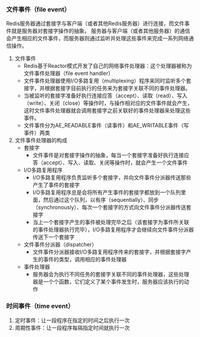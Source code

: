 ### 文件事件（file event）

Redis服务器通过套接字与客户端（或者其他Redis服务器）进行连接，而文件事件就是服务器对套接字操作的抽象。 服务器与客户端（或者其他服务器）的通信会产生相应的文件事件，而服务器则通过监听并处理这些事件来完成一系列网络通信操作。

1. 文件事件
    - Redis基于Reactor模式开发了自己的网络事件处理器：这个处理器被称为文件事件处理器（file event handler）
    - 文件事件处理器使用I/O多路复用（multiplexing）程序来同时监听多个套接字，并根据套接字目前执行的任务来为套接字关联不同的事件处理器。
    - 当被监听的套接字准备好执行连接应答（accept）、读取（read）、写入（write）、关闭（close）等操作时，与操作相对应的文件事件就会产生，这时文件事件处理器就会调用套接字之前关联好的事件处理器来处理这些事件。
    - 文件事件分为AE_READABLE事件（读事件）和AE_WRITABLE事件（写事件）两类
2. 文件事件处理器的构成[](/document/image/Redis文件事件处理器的构成.png)
    - 套接字
        - 文件事件是对套接字操作的抽象，每当一个套接字准备好执行连接应答（accept）、写入、读取、关闭等操作时，就会产生一个文件事件
    - I/O多路复用程序
        - I/O多路复用程序负责监听多个套接字，并向文件事件分派器传送那些产生了事件的套接字
        - I/O多路复用程序总是会将所有产生事件的套接字都放到一个队列里面，然后通过这个队列，以有序（sequentially）、同步（synchronously）、每次一个套接字的方式向文件事件分派器传送套接字
        - 当上一个套接字产生的事件被处理完毕之后（该套接字为事件所关联的事件处理器执行完毕），I/O多路复用程序才会继续向文件事件分派器传送下一个套接字
    - 文件事件分派器（dispatcher）
        - 文件事件分派器接收I/O多路复用程序传来的套接字，并根据套接字产生的事件的类型，调用相应的事件处理器
    - 事件处理器
        - 服务器会为执行不同任务的套接字关联不同的事件处理器，这些处理器是一个个函数，它们定义了某个事件发生时，服务器应该执行的动作

### 时间事件（time event）

1. 定时事件：让一段程序在指定的时间之后执行一次
2. 周期性事件：让一段程序每隔指定时间就执行一次

